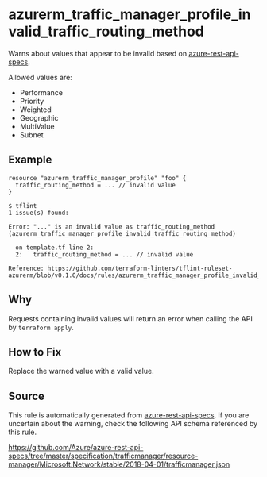 <!--- This file generated by `tools/apispec-rule-gen/main.go`. DO NOT EDIT --->

# azurerm_traffic_manager_profile_invalid_traffic_routing_method

Warns about values that appear to be invalid based on [azure-rest-api-specs](https://github.com/Azure/azure-rest-api-specs).

Allowed values are:
- Performance
- Priority
- Weighted
- Geographic
- MultiValue
- Subnet

## Example

```hcl
resource "azurerm_traffic_manager_profile" "foo" {
  traffic_routing_method = ... // invalid value
}
```

```
$ tflint
1 issue(s) found:

Error: "..." is an invalid value as traffic_routing_method (azurerm_traffic_manager_profile_invalid_traffic_routing_method)

  on template.tf line 2:
  2:   traffic_routing_method = ... // invalid value

Reference: https://github.com/terraform-linters/tflint-ruleset-azurerm/blob/v0.1.0/docs/rules/azurerm_traffic_manager_profile_invalid_traffic_routing_method.md

```

## Why

Requests containing invalid values will return an error when calling the API by `terraform apply`.

## How to Fix

Replace the warned value with a valid value.

## Source

This rule is automatically generated from [azure-rest-api-specs](https://github.com/Azure/azure-rest-api-specs). If you are uncertain about the warning, check the following API schema referenced by this rule.

https://github.com/Azure/azure-rest-api-specs/tree/master/specification/trafficmanager/resource-manager/Microsoft.Network/stable/2018-04-01/trafficmanager.json
